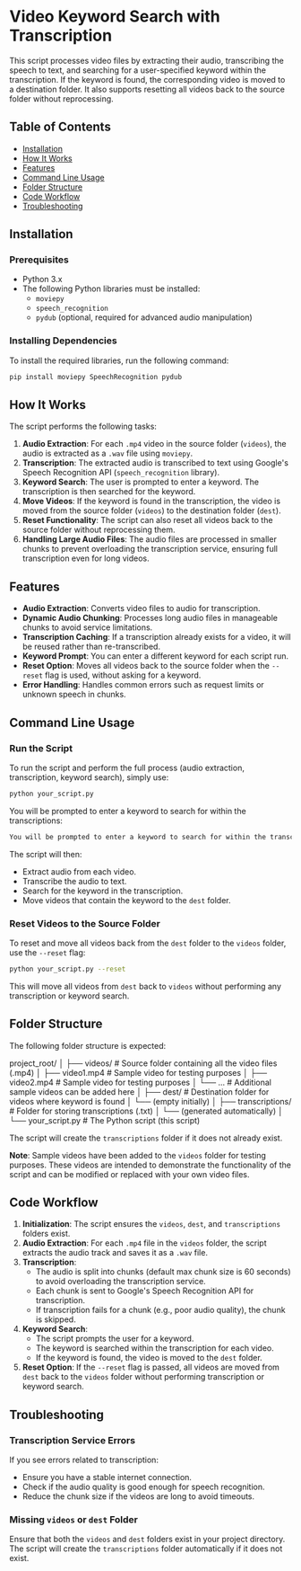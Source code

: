 # Video Keyword Search with Transcription

This script processes video files by extracting their audio, transcribing the speech to text, and searching for a user-specified keyword within the transcription. If the keyword is found, the corresponding video is moved to a destination folder. It also supports resetting all videos back to the source folder without reprocessing.

## Table of Contents
- [Installation](#installation)
- [How It Works](#how-it-works)
- [Features](#features)
- [Command Line Usage](#command-line-usage)
- [Folder Structure](#folder-structure)
- [Code Workflow](#code-workflow)
- [Troubleshooting](#troubleshooting)

## Installation

### Prerequisites
- Python 3.x
- The following Python libraries must be installed:
  - `moviepy`
  - `speech_recognition`
  - `pydub` (optional, required for advanced audio manipulation)

### Installing Dependencies
To install the required libraries, run the following command:

```bash
pip install moviepy SpeechRecognition pydub
```

## How It Works

The script performs the following tasks:

1. **Audio Extraction**: For each `.mp4` video in the source folder (`videos`), the audio is extracted as a `.wav` file using `moviepy`.
2. **Transcription**: The extracted audio is transcribed to text using Google's Speech Recognition API (`speech_recognition` library).
3. **Keyword Search**: The user is prompted to enter a keyword. The transcription is then searched for the keyword.
4. **Move Videos**: If the keyword is found in the transcription, the video is moved from the source folder (`videos`) to the destination folder (`dest`).
5. **Reset Functionality**: The script can also reset all videos back to the source folder without reprocessing them.
6. **Handling Large Audio Files**: The audio files are processed in smaller chunks to prevent overloading the transcription service, ensuring full transcription even for long videos.

## Features

- **Audio Extraction**: Converts video files to audio for transcription.
- **Dynamic Audio Chunking**: Processes long audio files in manageable chunks to avoid service limitations.
- **Transcription Caching**: If a transcription already exists for a video, it will be reused rather than re-transcribed.
- **Keyword Prompt**: You can enter a different keyword for each script run.
- **Reset Option**: Moves all videos back to the source folder when the `--reset` flag is used, without asking for a keyword.
- **Error Handling**: Handles common errors such as request limits or unknown speech in chunks.

## Command Line Usage

### Run the Script

To run the script and perform the full process (audio extraction, transcription, keyword search), simply use:
```bash
python your_script.py
```

You will be prompted to enter a keyword to search for within the transcriptions:
```bash 
You will be prompted to enter a keyword to search for within the transcriptions:
```
The script will then:

- Extract audio from each video.
- Transcribe the audio to text.
- Search for the keyword in the transcription.
- Move videos that contain the keyword to the `dest` folder.

### Reset Videos to the Source Folder

To reset and move all videos back from the `dest` folder to the `videos` folder, use the `--reset` flag:
```bash
python your_script.py --reset
```

This will move all videos from `dest` back to `videos` without performing any transcription or keyword search.

## Folder Structure

The following folder structure is expected:

project_root/
│
├── videos/              # Source folder containing all the video files (.mp4)
│   ├── video1.mp4      # Sample video for testing purposes
│   ├── video2.mp4      # Sample video for testing purposes
│   └── ...              # Additional sample videos can be added here
│
├── dest/                # Destination folder for videos where keyword is found
│   └── (empty initially)
│
├── transcriptions/      # Folder for storing transcriptions (.txt)
│   └── (generated automatically)
│
└── your_script.py       # The Python script (this script)

The script will create the `transcriptions` folder if it does not already exist.

**Note**: Sample videos have been added to the `videos` folder for testing purposes. These videos are intended to demonstrate the functionality of the script and can be modified or replaced with your own video files.

## Code Workflow

1. **Initialization**: The script ensures the `videos`, `dest`, and `transcriptions` folders exist.
2. **Audio Extraction**: For each `.mp4` file in the `videos` folder, the script extracts the audio track and saves it as a `.wav` file.
3. **Transcription**:
    - The audio is split into chunks (default max chunk size is 60 seconds) to avoid overloading the transcription service.
    - Each chunk is sent to Google's Speech Recognition API for transcription.
    - If transcription fails for a chunk (e.g., poor audio quality), the chunk is skipped.
4. **Keyword Search**:
    - The script prompts the user for a keyword.
    - The keyword is searched within the transcription for each video.
    - If the keyword is found, the video is moved to the `dest` folder.
5. **Reset Option**: If the `--reset` flag is passed, all videos are moved from `dest` back to the `videos` folder without performing transcription or keyword search.

## Troubleshooting

### Transcription Service Errors

If you see errors related to transcription:

- Ensure you have a stable internet connection.
- Check if the audio quality is good enough for speech recognition.
- Reduce the chunk size if the videos are long to avoid timeouts.

### Missing `videos` or `dest` Folder

Ensure that both the `videos` and `dest` folders exist in your project directory. The script will create the `transcriptions` folder automatically if it does not exist.
